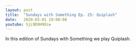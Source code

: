 ```yaml
---
layout: post
title:  "Sundays with Something Ep. 25: Quiplash"
date:   2020-03-01 19:00:00
youtube: SjL9D9H98iw
---
```


In this edition of Sundays with Something we play Quiplash.